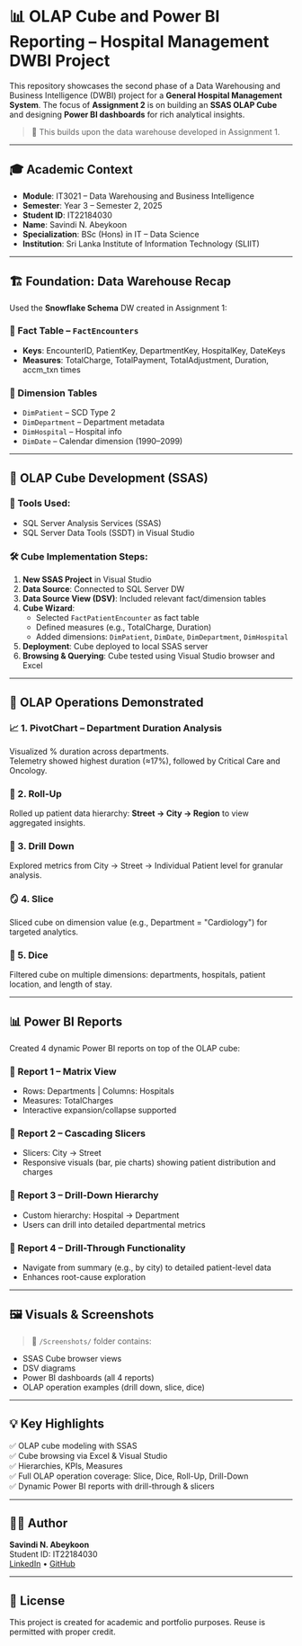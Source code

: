 # 📊 OLAP Cube and Power BI Reporting – Hospital Management DWBI Project

This repository showcases the second phase of a Data Warehousing and Business Intelligence (DWBI) project for a **General Hospital Management System**. The focus of **Assignment 2** is on building an **SSAS OLAP Cube** and designing **Power BI dashboards** for rich analytical insights.

> 🔄 This builds upon the data warehouse developed in Assignment 1.

---

## 🎓 Academic Context

- **Module**: IT3021 – Data Warehousing and Business Intelligence  
- **Semester**: Year 3 – Semester 2, 2025  
- **Student ID**: IT22184030  
- **Name**: Savindi N. Abeykoon  
- **Specialization**: BSc (Hons) in IT – Data Science  
- **Institution**: Sri Lanka Institute of Information Technology (SLIIT)

---

## 🏗️ Foundation: Data Warehouse Recap

Used the **Snowflake Schema** DW created in Assignment 1:

### 🧾 Fact Table – `FactEncounters`
- **Keys**: EncounterID, PatientKey, DepartmentKey, HospitalKey, DateKeys
- **Measures**: TotalCharge, TotalPayment, TotalAdjustment, Duration, accm_txn times

### 📘 Dimension Tables
- `DimPatient` – SCD Type 2
- `DimDepartment` – Department metadata
- `DimHospital` – Hospital info
- `DimDate` – Calendar dimension (1990–2099)

---

## 🧮 OLAP Cube Development (SSAS)

### 🔧 Tools Used:
- SQL Server Analysis Services (SSAS)
- SQL Server Data Tools (SSDT) in Visual Studio

### 🛠️ Cube Implementation Steps:
1. **New SSAS Project** in Visual Studio
2. **Data Source**: Connected to SQL Server DW
3. **Data Source View (DSV)**: Included relevant fact/dimension tables
4. **Cube Wizard**:
   - Selected `FactPatientEncounter` as fact table
   - Defined measures (e.g., TotalCharge, Duration)
   - Added dimensions: `DimPatient`, `DimDate`, `DimDepartment`, `DimHospital`
5. **Deployment**: Cube deployed to local SSAS server
6. **Browsing & Querying**: Cube tested using Visual Studio browser and Excel

---

## 🧪 OLAP Operations Demonstrated

### 📈 1. PivotChart – Department Duration Analysis
Visualized % duration across departments.  
Telemetry showed highest duration (≈17%), followed by Critical Care and Oncology.

### 🧮 2. Roll-Up
Rolled up patient data hierarchy: **Street → City → Region** to view aggregated insights.

### 🔎 3. Drill Down
Explored metrics from City → Street → Individual Patient level for granular analysis.

### 🪞 4. Slice
Sliced cube on dimension value (e.g., Department = "Cardiology") for targeted analytics.

### 🎲 5. Dice
Filtered cube on multiple dimensions: departments, hospitals, patient location, and length of stay.

---

## 📊 Power BI Reports

Created 4 dynamic Power BI reports on top of the OLAP cube:

### 📌 Report 1 – Matrix View
- Rows: Departments | Columns: Hospitals
- Measures: TotalCharges
- Interactive expansion/collapse supported

### 📌 Report 2 – Cascading Slicers
- Slicers: City → Street
- Responsive visuals (bar, pie charts) showing patient distribution and charges

### 📌 Report 3 – Drill-Down Hierarchy
- Custom hierarchy: Hospital → Department
- Users can drill into detailed departmental metrics

### 📌 Report 4 – Drill-Through Functionality
- Navigate from summary (e.g., by city) to detailed patient-level data
- Enhances root-cause exploration

---

## 🖼️ Visuals & Screenshots

> 📁 `/Screenshots/` folder contains:
- SSAS Cube browser views
- DSV diagrams
- Power BI dashboards (all 4 reports)
- OLAP operation examples (drill down, slice, dice)

---

## 💡 Key Highlights

✅ OLAP cube modeling with SSAS  
✅ Cube browsing via Excel & Visual Studio  
✅ Hierarchies, KPIs, Measures  
✅ Full OLAP operation coverage: Slice, Dice, Roll-Up, Drill-Down  
✅ Dynamic Power BI reports with drill-through & slicers

---

## 👩‍💻 Author

**Savindi N. Abeykoon**  
Student ID: IT22184030  
[LinkedIn](https://www.linkedin.com/in/yourprofile) • [GitHub](https://github.com/yourusername)

---

## 📜 License

This project is created for academic and portfolio purposes. Reuse is permitted with proper credit.

